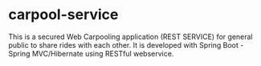 # carpool-service
This is a secured Web Carpooling application (REST SERVICE) for general public to share rides with each other. It is developed with Spring Boot - Spring MVC/Hibernate using RESTful webservice.

